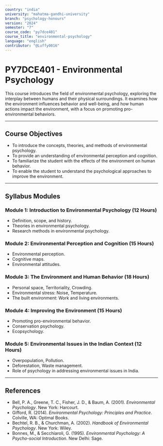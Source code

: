 ```yaml
---
country: "india"
university: "mahatma-gandhi-university"
branch: "psychology-honours"
version: "2024"
semester: "7"
course_code: "py7dce401"
course_title: "environmental-psychology"
language: "english"
contributor: "@Luffy0016"
---
```

# PY7DCE401 - Environmental Psychology

This course introduces the field of environmental psychology, exploring the interplay between humans and their physical surroundings. It examines how the environment influences behavior and well-being, and how human actions impact the environment, with a focus on promoting pro-environmental behaviors.

---
## Course Objectives

* To introduce the concepts, theories, and methods of environmental psychology.
* To provide an understanding of environmental perception and cognition.
* To familiarize the student with the effects of the environment on human behavior.
* To enable the student to understand the psychological approaches to improve the environment.

---
## Syllabus Modules

### Module 1: Introduction to Environmental Psychology (12 Hours)
* Definition, scope, and history.
* Theories in environmental psychology.
* Research methods in environmental psychology.

### Module 2: Environmental Perception and Cognition (15 Hours)
* Environmental perception.
* Cognitive maps.
* Environmental attitudes.

### Module 3: The Environment and Human Behavior (18 Hours)
* Personal space, Territoriality, Crowding.
* Environmental stress: Noise, Temperature.
* The built environment: Work and living environments.

### Module 4: Improving the Environment (15 Hours)
* Promoting pro-environmental behavior.
* Conservation psychology.
* Ecopsychology.

### Module 5: Environmental Issues in the Indian Context (12 Hours)
* Overpopulation, Pollution.
* Deforestation, Waste management.
* Role of psychology in addressing environmental issues in India.

---
## References
* Bell, P. A., Greene, T. C., Fisher, J. D., & Baum, A. (2001). *Environmental Psychology*. New York: Harcourt.
* Gifford, R. (2014). *Environmental Psychology: Principles and Practice*. Colville, WA: Optimal Books.
* Bechtel, R. B., & Churchman, A. (2002). *Handbook of Environmental Psychology*. New York: Wiley.
* Bonnes, M., & Secchiaroli, G. (1995). *Environmental Psychology: A Psycho-social Introduction*. New Delhi: Sage.